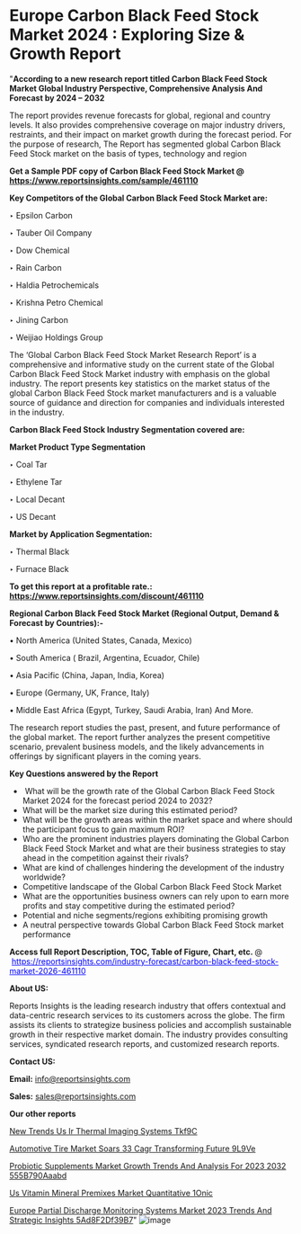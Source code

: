 # Europe Carbon Black Feed Stock Market 2024 : Exploring Size & Growth Report

"<strong>According to a new research report titled Carbon Black Feed Stock Market Global Industry Perspective, Comprehensive Analysis And Forecast by 2024 – 2032</strong>

The report provides revenue forecasts for global, regional and country levels. It also provides comprehensive coverage on major industry drivers, restraints, and their impact on market growth during the forecast period. For the purpose of research, The Report has segmented global Carbon Black Feed Stock market on the basis of types, technology and region

<strong>Get a Sample PDF copy of Carbon Black Feed Stock Market </strong><strong>@<a href=https://www.reportsinsights.com/sample/461110 style=color:#0000ff;> https://www.reportsinsights.com/sample/461110</a></strong></font>

<strong>Key Competitors of the Global Carbon Black Feed Stock Market are:</strong>

‣ Epsilon Carbon

‣ Tauber Oil Company

‣ Dow Chemical

‣ Rain Carbon

‣ Haldia Petrochemicals

‣ Krishna Petro Chemical

‣ Jining Carbon

‣ Weijiao Holdings Group

The ‘Global Carbon Black Feed Stock Market Research Report’ is a comprehensive and informative study on the current state of the Global Carbon Black Feed Stock Market industry with emphasis on the global industry. The report presents key statistics on the market status of the global Carbon Black Feed Stock market manufacturers and is a valuable source of guidance and direction for companies and individuals interested in the industry.

<strong>Carbon Black Feed Stock Industry Segmentation covered are:</strong>

<strong>Market Product Type Segmentation</strong>

‣ Coal Tar

‣ Ethylene Tar

‣ Local Decant

‣ US Decant

<strong>Market by Application Segmentation:</strong>

‣ Thermal Black

‣ Furnace Black

<strong>To get this report at a profitable rate.: <a href=https://www.reportsinsights.com/discount/461110 style=color:#0000ff;>https://www.reportsinsights.com/discount/461110</a></strong></font>

<strong>Regional Carbon Black Feed Stock Market (Regional Output, Demand &amp; Forecast by Countries):-</strong>

• North America (United States, Canada, Mexico)

• South America ( Brazil, Argentina, Ecuador, Chile)

• Asia Pacific (China, Japan, India, Korea)

• Europe (Germany, UK, France, Italy)

• Middle East Africa (Egypt, Turkey, Saudi Arabia, Iran) And More.

The research report studies the past, present, and future performance of the global market. The report further analyzes the present competitive scenario, prevalent business models, and the likely advancements in offerings by significant players in the coming years.

<strong>Key Questions answered by the Report</strong>
<ul>
  <li> What will be the growth rate of the Global Carbon Black Feed Stock Market 2024 for the forecast period 2024 to 2032?</li>
  <li>What will be the market size during this estimated period?</li>
  <li>What will be the growth areas within the market space and where should the participant focus to gain maximum ROI?</li>
  <li>Who are the prominent industries players dominating the Global Carbon Black Feed Stock Market and what are their business strategies to stay ahead in the competition against their rivals?</li>
  <li>What are kind of challenges hindering the development of the industry worldwide?</li>
  <li>Competitive landscape of the Global Carbon Black Feed Stock Market</li>
  <li>What are the opportunities business owners can rely upon to earn more profits and stay competitive during the estimated period?</li>
  <li>Potential and niche segments/regions exhibiting promising growth</li>
  <li>A neutral perspective towards Global Carbon Black Feed Stock market performance</li>
</ul>
<strong>Access full Report Description, TOC, Table of Figure, Chart, etc. </strong>@  <a href=https://reportsinsights.com/industry-forecast/carbon-black-feed-stock-market-2026-461110 style=color:#0000ff;>https://reportsinsights.com/industry-forecast/carbon-black-feed-stock-market-2026-461110</a></font>

<strong><strong>About US</strong>:</strong>

Reports Insights is the leading research industry that offers contextual and data-centric research services to its customers across the globe. The firm assists its clients to strategize business policies and accomplish sustainable growth in their respective market domain. The industry provides consulting services, syndicated research reports, and customized research reports.

<strong>Contact US:</strong>

<p class=""""><b>Email:</b> <a href=mailto:info@reportsinsights.com>info@reportsinsights.com</a></p>
<p class=""""><b>Sales:</b> <a href=mailto:sales@reportsinsights.com>sales@reportsinsights.com</a></p>

<strong>Our other reports</strong>

<a href=https://www.linkedin.com/pulse/new-trends-us-ir-thermal-imaging-systems-tkf9c/>New Trends Us Ir Thermal Imaging Systems Tkf9C</a>

<a href=https://www.linkedin.com/pulse/automotive-tire-market-soars-33-cagr-transforming-future-9l9ve/>Automotive Tire Market Soars 33 Cagr Transforming Future 9L9Ve</a>

<a href=https://medium.com/@jadhaosuchit578/probiotic-supplements-market-growth-trends-and-analysis-for-2023-2032-555b790aaabd>Probiotic Supplements Market Growth Trends And Analysis For 2023 2032 555B790Aaabd</a>

<a href=https://www.linkedin.com/pulse/us-vitamin-mineral-premixes-market-quantitative-1onic/>Us Vitamin Mineral Premixes Market Quantitative 1Onic</a>

<a href=https://medium.com/@shreyaw909/europe-partial-discharge-monitoring-systems-market-2023-trends-and-strategic-insights-5ad8f2df39b7>Europe Partial Discharge Monitoring Systems Market 2023 Trends And Strategic Insights 5Ad8F2Df39B7</a>"
![image](https://github.com/Reportsinsights123/RIgrowth/assets/158415881/66380cb8-ce34-47bc-b9f8-ddc71b219aa7)

